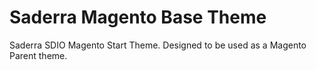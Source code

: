 # Saderra Magento Base Theme

Saderra SDIO Magento Start Theme. Designed to be used as a Magento Parent theme. 
